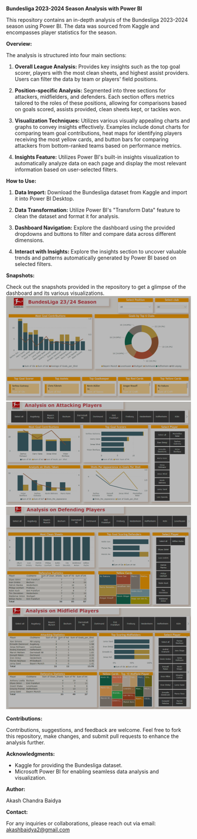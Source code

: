**Bundesliga 2023-2024 Season Analysis with Power BI**

This repository contains an in-depth analysis of the Bundesliga 2023-2024 season using Power BI. The data was sourced from Kaggle and encompasses player statistics for the season.

**Overview:**

The analysis is structured into four main sections:

1. **Overall League Analysis:** Provides key insights such as the top goal scorer, players with the most clean sheets, and highest assist providers. Users can filter the data by team or players' field positions.

2. **Position-specific Analysis:** Segmented into three sections for attackers, midfielders, and defenders. Each section offers metrics tailored to the roles of these positions, allowing for comparisons based on goals scored, assists provided, clean sheets kept, or tackles won.

3. **Visualization Techniques:** Utilizes various visually appealing charts and graphs to convey insights effectively. Examples include donut charts for comparing team goal contributions, heat maps for identifying players receiving the most yellow cards, and button bars for comparing attackers from bottom-ranked teams based on performance metrics.

4. **Insights Feature:** Utilizes Power BI's built-in insights visualization to automatically analyze data on each page and display the most relevant information based on user-selected filters.

**How to Use:**

1. **Data Import:** Download the Bundesliga dataset from Kaggle and import it into Power BI Desktop.
   
2. **Data Transformation:** Utilize Power BI's "Transform Data" feature to clean the dataset and format it for analysis.
   
3. **Dashboard Navigation:** Explore the dashboard using the provided dropdowns and buttons to filter and compare data across different dimensions.
   
4. **Interact with Insights:** Explore the insights section to uncover valuable trends and patterns automatically generated by Power BI based on selected filters.

**Snapshots:**

Check out the snapshots provided in the repository to get a glimpse of the dashboard and its various visualizations.
![screenshot1](1.png)
![screenshot2](2.png)
![screenshot3](3.png)
![screenshot4](4.png)

**Contributions:**

Contributions, suggestions, and feedback are welcome. Feel free to fork this repository, make changes, and submit pull requests to enhance the analysis further.


**Acknowledgments:**

- Kaggle for providing the Bundesliga dataset.
- Microsoft Power BI for enabling seamless data analysis and visualization.
  
**Author:**

Akash Chandra Baidya

**Contact:**

For any inquiries or collaborations, please reach out via email: akashbaidya2@gmail.com
